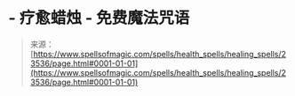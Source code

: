 <!--yml

category: 未分类

date: 2024-06-12 19:08:44

-->

# -   疗愈蜡烛 - 免费魔法咒语

> 来源：[https://www.spellsofmagic.com/spells/health_spells/healing_spells/23536/page.html#0001-01-01](https://www.spellsofmagic.com/spells/health_spells/healing_spells/23536/page.html#0001-01-01)
